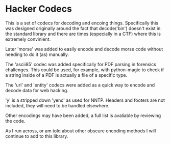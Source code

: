 Hacker Codecs
=============

This is a set of codecs for decoding and encoing things. Specifically
this was designed originally around the fact that decode('bin')
doesn't exist in the standard library and there are times (especially
in a CTF) where this is extremely convinient. 

Later 'morse' was added to easily encode and decode morse code without
needing to do it (as) manually. 

The 'ascii85' codec was added specifically for PDF parsing in
forensics challenges. This could be used, for example, with
python-magic to check if a string inside of a PDF is actually a file
of a specific type. 

The 'url' and 'entity' codecs were added as a quick way to encode and
decode data for web hacking. 

'y' is a stripped down 'yenc' as used for NNTP. Headers and footers
are not included, they will need to be handled elsewhere. 

Other encodings may have been added, a full list is avaliable by reviewing the code. 

As I run across, or am told about other obscure encoding methods I
will continue to add to this library. 

